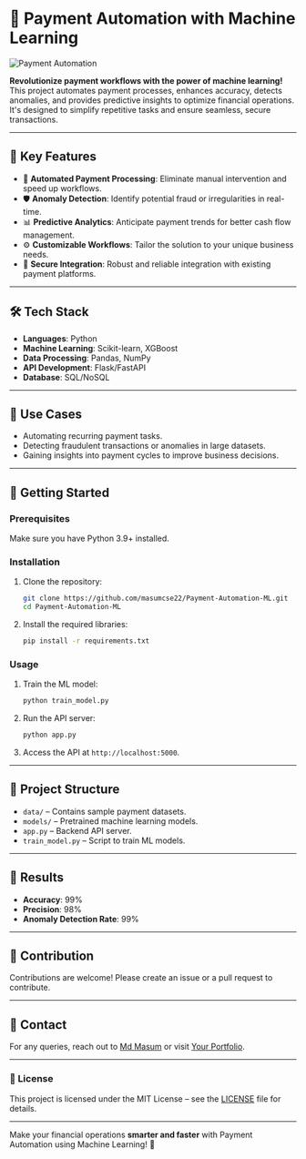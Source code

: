 # 🚀 Payment Automation with Machine Learning  


![Payment Automation](https://www.techfunnel.com/wp-content/uploads/2021/12/Payments_Automation.png)


**Revolutionize payment workflows with the power of machine learning!**  
This project automates payment processes, enhances accuracy, detects anomalies, and provides predictive insights to optimize financial operations. It's designed to simplify repetitive tasks and ensure seamless, secure transactions.  

---

## 🌟 Key Features  
- 🔄 **Automated Payment Processing**: Eliminate manual intervention and speed up workflows.  
- 🛡️ **Anomaly Detection**: Identify potential fraud or irregularities in real-time.  
- 📊 **Predictive Analytics**: Anticipate payment trends for better cash flow management.  
- ⚙️ **Customizable Workflows**: Tailor the solution to your unique business needs.  
- 🔐 **Secure Integration**: Robust and reliable integration with existing payment platforms.  

---

## 🛠️ Tech Stack  
- **Languages**: Python  
- **Machine Learning**: Scikit-learn, XGBoost  
- **Data Processing**: Pandas, NumPy  
- **API Development**: Flask/FastAPI  
- **Database**: SQL/NoSQL  

---

## 🎯 Use Cases  
- Automating recurring payment tasks.  
- Detecting fraudulent transactions or anomalies in large datasets.  
- Gaining insights into payment cycles to improve business decisions.  

---

## 🚀 Getting Started  

### Prerequisites  
Make sure you have Python 3.9+ installed.  

### Installation  
1. Clone the repository:  
   ```bash
   git clone https://github.com/masumcse22/Payment-Automation-ML.git
   cd Payment-Automation-ML
   ```  
2. Install the required libraries:  
   ```bash
   pip install -r requirements.txt
   ```  

### Usage  
1. Train the ML model:  
   ```bash
   python train_model.py
   ```  
2. Run the API server:  
   ```bash
   python app.py
   ```  
3. Access the API at `http://localhost:5000`.  

---

## 📂 Project Structure  
- `data/` – Contains sample payment datasets.  
- `models/` – Pretrained machine learning models.  
- `app.py` – Backend API server.  
- `train_model.py` – Script to train ML models.  

---

## 🧪 Results  
- **Accuracy**: 99%  
- **Precision**: 98%  
- **Anomaly Detection Rate**: 99%  

---

## 🤝 Contribution  
Contributions are welcome! Please create an issue or a pull request to contribute.  

---

## 📧 Contact  
For any queries, reach out to [Md Masum](masum.cse2022@gmail.com) or visit [Your Portfolio](https://[yourportfolio.com](https://masum22.vercel.app/)).  

---

### 📜 License  
This project is licensed under the MIT License – see the [LICENSE](LICENSE) file for details.  

---

Make your financial operations **smarter and faster** with Payment Automation using Machine Learning! 🌟  

